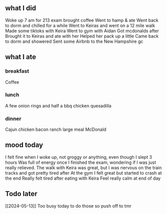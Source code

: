 ## what I did
Woke up 7 am for 213 exam brought coffee
Went to hamp & ate
Went back to dorm and chilled for a while
Went to Keiras and went on a 12 mile walk
Made some tiktoks with Keira
Went to gym with Aidan 
Got mcdonalds after
Brought it to Keiras and ate with her
Helped her pack up a little 
Came back to dorm and showered
Sent some Airbnb to the New Hampshire gc
## what I ate
### breakfast
Coffee
### lunch
A few onion rings and half a bbq chicken quesadilla 
### dinner
Cajun chicken bacon ranch large meal McDonald 
## mood today
I felt fine when I woke up, not groggy or anything, even though I slept 3 hours
Was full of energy once I finished the exam, wondering if I was just really relieved. The walk with Keira was great, but I was nervous on the train tracks and got pretty tired after
At the gym I felt great but started to crash at the end
Really felt tired after eating with Keira
Feel really calm at end of day
## Todo later
[[2024-05-13]]
Too busy today to do those so push off to tmr
